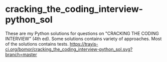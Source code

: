 # cracking_the_coding_interview-python_sol
These are my Python solutions for questions on "CRACKING THE CODING INTERVIEW" (4th ed). Some solutions contains variety of approaches.
Most of the solutions contains tests. 
https://travis-ci.org/bomor/cracking_the_coding_interview-python_sol.svg?branch=master
